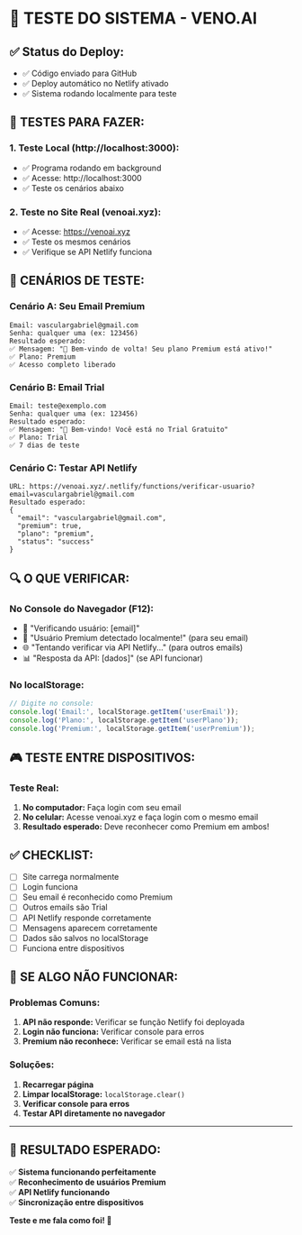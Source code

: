# 🚀 TESTE DO SISTEMA - VENO.AI

## ✅ **Status do Deploy:**
- ✅ Código enviado para GitHub
- ✅ Deploy automático no Netlify ativado
- ✅ Sistema rodando localmente para teste

## 🧪 **TESTES PARA FAZER:**

### **1. Teste Local (http://localhost:3000):**
- ✅ Programa rodando em background
- ✅ Acesse: http://localhost:3000
- ✅ Teste os cenários abaixo

### **2. Teste no Site Real (venoai.xyz):**
- ✅ Acesse: https://venoai.xyz
- ✅ Teste os mesmos cenários
- ✅ Verifique se API Netlify funciona

## 🎯 **CENÁRIOS DE TESTE:**

### **Cenário A: Seu Email Premium**
```
Email: vasculargabriel@gmail.com
Senha: qualquer uma (ex: 123456)
Resultado esperado:
✅ Mensagem: "🎉 Bem-vindo de volta! Seu plano Premium está ativo!"
✅ Plano: Premium
✅ Acesso completo liberado
```

### **Cenário B: Email Trial**
```
Email: teste@exemplo.com
Senha: qualquer uma (ex: 123456)
Resultado esperado:
✅ Mensagem: "👋 Bem-vindo! Você está no Trial Gratuito"
✅ Plano: Trial
✅ 7 dias de teste
```

### **Cenário C: Testar API Netlify**
```
URL: https://venoai.xyz/.netlify/functions/verificar-usuario?email=vasculargabriel@gmail.com
Resultado esperado:
{
  "email": "vasculargabriel@gmail.com",
  "premium": true,
  "plano": "premium",
  "status": "success"
}
```

## 🔍 **O QUE VERIFICAR:**

### **No Console do Navegador (F12):**
- 🔐 "Verificando usuário: [email]"
- 💎 "Usuário Premium detectado localmente!" (para seu email)
- 🌐 "Tentando verificar via API Netlify..." (para outros emails)
- 📊 "Resposta da API: [dados]" (se API funcionar)

### **No localStorage:**
```javascript
// Digite no console:
console.log('Email:', localStorage.getItem('userEmail'));
console.log('Plano:', localStorage.getItem('userPlano'));
console.log('Premium:', localStorage.getItem('userPremium'));
```

## 🎮 **TESTE ENTRE DISPOSITIVOS:**

### **Teste Real:**
1. **No computador:** Faça login com seu email
2. **No celular:** Acesse venoai.xyz e faça login com o mesmo email
3. **Resultado esperado:** Deve reconhecer como Premium em ambos!

## ✅ **CHECKLIST:**

- [ ] Site carrega normalmente
- [ ] Login funciona
- [ ] Seu email é reconhecido como Premium
- [ ] Outros emails são Trial
- [ ] API Netlify responde corretamente
- [ ] Mensagens aparecem corretamente
- [ ] Dados são salvos no localStorage
- [ ] Funciona entre dispositivos

## 🐛 **SE ALGO NÃO FUNCIONAR:**

### **Problemas Comuns:**
1. **API não responde:** Verificar se função Netlify foi deployada
2. **Login não funciona:** Verificar console para erros
3. **Premium não reconhece:** Verificar se email está na lista

### **Soluções:**
1. **Recarregar página**
2. **Limpar localStorage:** `localStorage.clear()`
3. **Verificar console para erros**
4. **Testar API diretamente no navegador**

---

## 🎉 **RESULTADO ESPERADO:**

✅ **Sistema funcionando perfeitamente**  
✅ **Reconhecimento de usuários Premium**  
✅ **API Netlify funcionando**  
✅ **Sincronização entre dispositivos**  

**Teste e me fala como foi! 🚀**
